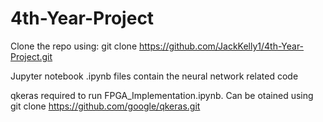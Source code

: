 # 4th-Year-Project

Clone the repo using: git clone https://github.com/JackKelly1/4th-Year-Project.git

Jupyter notebook .ipynb files contain the neural network related code

qkeras required to run FPGA_Implementation.ipynb. Can be otained using git clone https://github.com/google/qkeras.git

